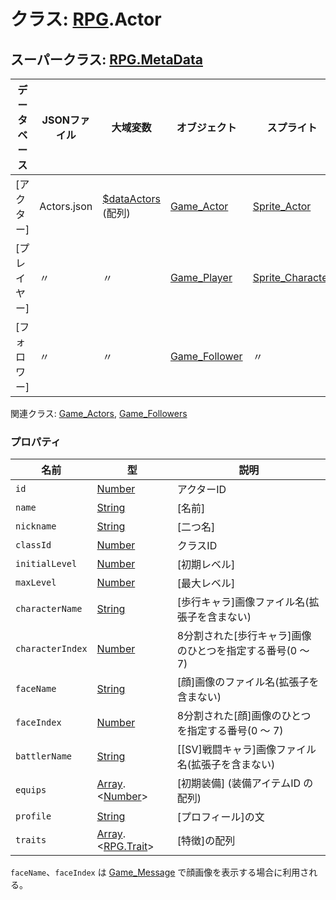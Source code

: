 # クラス: [RPG](RPG.md).Actor

## スーパークラス: [RPG.MetaData](RPG.MetaData.md)

| データベース| JSONファイル | 大域変数 | オブジェクト | スプライト |
| --- | --- | --- | --- | --- |
| [アクター] | Actors.json | [$dataActors](global.md#dataactors-arrayrpgactor) (配列) | [Game_Actor](Game_Actor.md) |  [Sprite_Actor](Sprite_Actor.md) |
| [プレイヤー] | 〃 | 〃 | [Game_Player](Game_Player.md) | [Sprite_Character](Sprite_Character.md) | 
| [フォロワー] | 〃 |  〃 | [Game_Follower](Game_Follower.md) | 〃 |

関連クラス: [Game_Actors](Game_Actors.md), [Game_Followers](Game_Followers.md)

### プロパティ

| 名前 | 型 | 説明 |
| --- | --- | --- |
| `id` | [Number](Number.md) | アクターID |
| `name` | [String](String.md) | [名前] |
| `nickname` | [String](String.md) | [二つ名] |
| `classId` | [Number](Number.md) | クラスID |
| `initialLevel` | [Number](Number.md) | [初期レベル] |
| `maxLevel` | [Number](Number.md) | [最大レベル] |
| `characterName` | [String](String.md) | [歩行キャラ]画像ファイル名(拡張子を含まない) |
| `characterIndex` | [Number](Number.md) | 8分割された[歩行キャラ]画像のひとつを指定する番号(0 〜 7) |
| `faceName` | [String](String.md) | [顔]画像のファイル名(拡張子を含まない) |
| `faceIndex` | [Number](Number.md) | 8分割された[顔]画像のひとつを指定する番号(0 〜 7) |
| `battlerName` | [String](String.md) | [[SV]戦闘キャラ]画像ファイル名(拡張子を含まない) |
| `equips` | [Array](Array.md).&lt;[Number](Number.md)&gt; | [初期装備] \(装備アイテムID の配列) |
| `profile` | [String](String.md) | [プロフィール]の文 |
| `traits` | [Array](Array.md).&lt;[RPG.Trait](RPG.Trait.md)&gt; | [特徴]の配列 |

`faceName`、`faceIndex` は [Game_Message](Game_Message.md) で顔画像を表示する場合に利用される。

